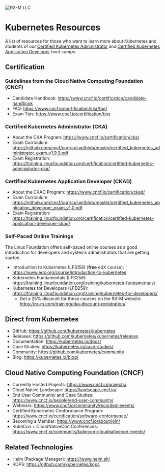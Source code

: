 ![RX-M LLC][RX-M LLC]


# Kubernetes Resources

A list of resources for those who want to learn more about Kubernetes and students of our [Certified Kubernetes Administrator](https://rx-m.com/training/cka-sessions/) and [Certified Kubernetes Application Developer](https://rx-m.com/training/ckad-sessions/) boot camps.


## Certification


### Guidelines from the Cloud Native Computing Foundation (CNCF)

- Candidate Handbook: https://www.cncf.io/certification/candidate-handbook
- FAQ: https://www.cncf.io/certification/cka/faq/
- Exam Tips: https://www.cncf.io/certification/tips


### Certified Kubernetes Administrator (CKA)

- About the CKA Program: https://www.cncf.io/certification/cka/
- Exam Curriculum: https://github.com/cncf/curriculum/blob/master/certified_kubernetes_administrator_exam_v1.9.0.pdf
- Exam Registration: https://training.linuxfoundation.org/certification/certified-kubernetes-administrator-cka/


### Certified Kubernetes Application Developer (CKAD)

- About the CKAD Program: https://www.cncf.io/certification/ckad/
- Exam Curriculum: https://github.com/cncf/curriculum/blob/master/certified_kubernetes_application_developer_exam_v1.0.pdf
- Exam Registration: https://training.linuxfoundation.org/certification/certified-kubernetes-application-developer-ckad/


### Self-Paced Online Trainings

The Linux Foundation offers self-paced online courses as a good introduction for developers and systems administrators that are getting started.

- Introduction to Kubernetes (LFS158) (**free** edX course): https://www.edx.org/course/introduction-to-kubernetes
- Kubernetes Fundamentals (LFS258): https://training.linuxfoundation.org/training/kubernetes-fundamentals/
- Kubernetes for Developers (LFD259): https://training.linuxfoundation.org/training/kubernetes-for-developers/
   - Get a 25% discount for these courses on the RX-M website: https://rx-m.com/training/cka-discount-registration/


## Direct from Kubernetes

- GitHub: https://github.com/kubernetes/kubernetes
- Releases: https://github.com/kubernetes/kubernetes/releases
- Documentation: https://kubernetes.io/docs/
- Case Studies: https://kubernetes.io/case-studies/
- Community: https://github.com/kubernetes/community
- Blog: https://kubernetes.io/blog/


## Cloud Native Computing Foundation (CNCF)

- Currently Hosted Projects: https://www.cncf.io/projects/
- Cloud Native Landscape: https://landscape.cncf.io/
- End User Community and Case Studies: https://www.cncf.io/people/end-user-community/
- Webinars: https://www.cncf.io/community/recorded-events/
- Certified Kubernetes Conformance Program: https://www.cncf.io/certification/software-conformance/
- Becoming a Member: https://www.cncf.io/about/join/
- KubeCon + CloudNativeCon Conferences: https://www.cncf.io/community/kubecon-cloudnativecon-events/


## Related Technologies

- Helm (Package Manager): https://www.helm.sh/
- KOPS: https://github.com/kubernetes/kops



[RX-M LLC]: http://rx-m.io/rxm-cnc.svg "RX-M LLC"
